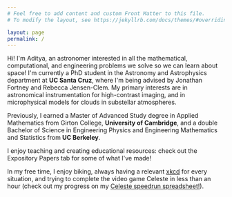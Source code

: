 ```yaml
---
# Feel free to add content and custom Front Matter to this file.
# To modify the layout, see https://jekyllrb.com/docs/themes/#overriding-theme-defaults

layout: page
permalink: /
---
```


Hi! I'm Aditya, an astronomer interested in all the mathematical, computational, and engineering problems we solve so we can learn about space! I'm currently a PhD student in the Astronomy and Astrophysics department at **UC Santa Cruz**, where I'm being advised by Jonathan Fortney and Rebecca Jensen-Clem. My primary interests are in astronomical instrumentation for high-contrast imaging, and in microphysical models for clouds in substellar atmospheres.

Previously, I earned a Master of Advanced Study degree in Applied Mathematics from Girton College, **University of Cambridge**, and a double Bachelor of Science in Engineering Physics and Engineering Mathematics and Statistics from **UC Berkeley**.

I enjoy teaching and creating educational resources: check out the Expository Papers tab for some of what I've made!

In my free time, I enjoy biking, always having a relevant [xkcd](https://xkcd.com) for every situation, and trying to complete the video game Celeste in less than an hour (check out my progress on my [Celeste speedrun spreadsheet!](https://docs.google.com/spreadsheets/d/1gWFdwIKdzrLu4wbeL0z8x4fIxxiGERNaUtC5of7R6O0/edit#gid=0)).
